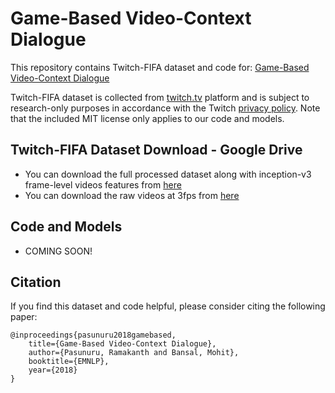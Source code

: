 # Game-Based Video-Context Dialogue
This repository contains Twitch-FIFA dataset and code for: [Game-Based Video-Context Dialogue]()

Twitch-FIFA dataset is collected from [twitch.tv](https://www.twitch.tv) platform and is subject to research-only purposes in accordance with the Twitch [privacy policy](https://www.twitch.tv/p/legal/privacy-policy/). Note that the included MIT license only applies to our code and models. 

## Twitch-FIFA Dataset Download - Google Drive 
* You can download the full processed dataset along with inception-v3 frame-level videos features from [here](https://drive.google.com/open?id=1S52myy-5qde2jFmrU2mizJIs9FmN-gE6)
* You can download the raw videos at 3fps from [here](https://drive.google.com/drive/folders/11VE_uDByvF5AkVD8QEoU5VlDlRGmsDv1?usp=sharing)

## Code and Models
* COMING SOON! 

## Citation
If you find this dataset and code helpful, please consider citing the following paper:

    @inproceedings{pasunuru2018gamebased,
        title={Game-Based Video-Context Dialogue},
        author={Pasunuru, Ramakanth and Bansal, Mohit},
        booktitle={EMNLP},
        year={2018}
    }
  
